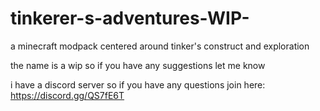 # tinkerer-s-adventures-WIP-
a minecraft modpack centered around tinker's construct and exploration

the name is a wip so if you have any suggestions let me know

i have a discord server so if you have any questions join here: https://discord.gg/QS7fE6T
